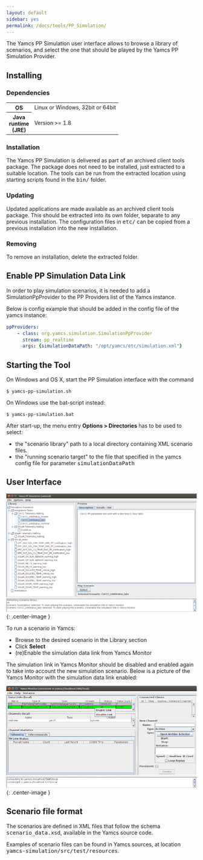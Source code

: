 ```yaml
---
layout: default
sidebar: yes
permalink: /docs/tools/PP_Simulation/
---
```


The Yamcs PP Simulation user interface allows to browse a library of scenarios, and select the one that should be played by the Yamcs PP Simulation Provider.


## Installing
	
### Dependencies
<table class="inline">
    <tr>
        <th>OS</th>
        <td>Linux or Windows, 32bit or 64bit</td>
    </tr>
    <tr>
        <th width="1">Java runtime (JRE)</th>
        <td>Version &gt;= 1.8</td>
    </tr>
</table>

### Installation
The Yamcs PP Simulation is delivered as part of an archived client tools package. The package does not need to be installed, just extracted to a suitable location. The tools can be run from the extracted location using starting scripts found in the <tt>bin/</tt> folder.

### Updating
Updated applications are made available as an archived client tools package. This should be extracted into its own folder, separate to any previous installation. The configuration files in <tt>etc/</tt> can be copied from a previous installation into the new installation.
	
### Removing
To remove an installation, delete the extracted folder.

## Enable PP Simulation Data Link
In order to play simulation scenarios, it is needed to add a SimulationPpProvider to the PP Providers list of the Yamcs instance.

Below is config example that should be added in the config file of the yamcs instance:

```yaml
ppProviders:
    - class: org.yamcs.simulation.SimulationPpProvider
      stream: pp_realtime
      args: {simulationDataPath: "/opt/yamcs/etc/simulation.xml"}
```

## Starting the Tool
On Windows and OS X, start the PP Simulation interface with the command
 
    $ yamcs-pp-simulation.sh

On Windows use the bat-script instead:

    $ yamcs-pp-simulation.bat

After start-up, the menu entry **Options > Directories** has to be used to select:

* the "scenario library" path to a local directory containing XML scenario files.
* the "running scenario target" to the file that specified in the yamcs config file for parameter <tt>simulationDataPath</tt>

## User Interface

![Yamcs PP Simulation user interface](/assets/tools/yamcs-pp-simulation.png){: .center-image }

To run a scenario in Yamcs:

* Browse to the desired scenario in the Library section
* Click **Select**
* (re)Enable the simulation data link from Yamcs Monitor

The simulation link in Yamcs Monitor should be disabled and enabled again to take into account the new simulation scenario. Below is a picture of the Yamcs Monitor with the simulation data link enabled:

![Simulation PP Link in Yamcs Monitor](/assets/tools/yamcs-pp-simulation-monitor.png){: .center-image }

## Scenario file format
The scenarios are defined in XML files that follow the schema <tt>scenario_data.xsd</tt>, available in the Yamcs source code.

Examples of scenario files can be found in Yamcs sources, at location <tt>yamcs-simulation/src/test/resources</tt>.
